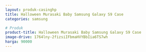 ```yaml
---
layout: produk-casinghp
title: Halloween Murasaki Baby Samsung Galaxy S9 Case
categories: samsung

# Produk
product-title: Halloween Murasaki Baby Samsung Galaxy S9 Case
image-drive: 1764lny-2fizsiIFbmaHVYBbIia6TS7wh
harga: 90000
---
```

